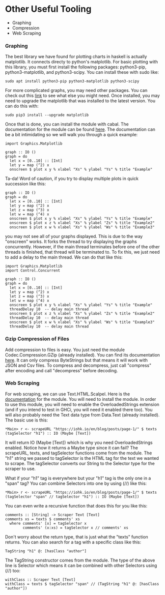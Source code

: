 # Other Useful Tooling

* Graphing
* Compression
* Web Scraping

### Graphing

The best library we have found for plotting charts in haskell is actually matplotlib. It connects directy to python's matplotlib. For basic plotting with this library, you must first install the following packages: python3-pip, python3-matplotlib, and python3-scipy. You can install these with sudo like:

```
sudo apt install python3-pip python3-matplotlib python3-scipy
```

For more complicated graphs, you may need other packages. You can check out this [link](https://hackage.haskell.org/package/matplotlib) to see what else you might need. Once installed, you may need to upgrade the matplotlib that was installed to the latest version. You can do this with:

```
sudo pip3 install --upgrade matplotlib
```

Once that is done, you can install the module with cabal. The documentation for the module can be found [here](https://hackage.haskell.org/package/matplotlib-0.7.7/docs/Graphics-Matplotlib.html). The documentation can be a bit intimidating so we will walk you through a quick example:

```
import Graphics.Matplotlib

graph :: IO ()
graph = do
  let x = [0..10] :: [Int]
  let y = map (^2) x
  onscreen $ plot x y % xlabel "Xs" % ylabel "Ys" % title "Example"
```

Ta-da! Word of caution, if you try to display multiple plots in quick succession like this:

```
graph :: IO ()
graph = do
  let x = [0..10] :: [Int]
  let y = map (^2) x
  let z = map (^3) x
  let w = map (^4) x
  onscreen $ plot x y % xlabel "Xs" % ylabel "Ys" % title "Example"
  onscreen $ plot x z % xlabel "Xs" % ylabel "Zs" % title "Example2"
  onscreen $ plot x w % xlabel "Xs" % ylabel "Ws" % title "Example3"
```

you may not see all of your graphs displayed. This is due to the way "onscreen" works. It forks the thread to try displaying the graphs concurrently. However, if the main thread terminates before one of the other threads is finished, that thread will be terminated to. To fix this, we just need to add a delay to the main thread. We can do that like this:

```
import Graphics.Matplotlib
import Control.Concurrent

graph :: IO ()
graph = do
  let x = [0..10] :: [Int]
  let y = map (^2) x
  let z = map (^3) x
  let w = map (^4) x
  onscreen $ plot x y % xlabel "Xs" % ylabel "Ys" % title "Example"
  threadDelay 10  -- delay main thread
  onscreen $ plot x z % xlabel "Xs" % ylabel "Zs" % title "Example2"
  threadDelay 10  -- delay main thread
  onscreen $ plot x w % xlabel "Xs" % ylabel "Ws" % title "Example3"
  threadDelay 10  -- delay main thread
```

### Gzip Compression of Files

Add compression to files is easy. You just need the module Codec.Compression.GZip (already installed). You can find its documentation [here](https://hackage.haskell.org/package/zlib-0.6.2.3/docs/Codec-Compression-GZip.html). It can only compress ByteStrings but that means it will work with JSON and Csv files. To compress and decompress, just call "compress" after encoding and call "decompress" before decoding.

### Web Scraping

For web scraping, we can use Text.HTML.Scalpel. Here is the [documentation](https://hackage.haskell.org/package/scalpel-0.6.2/docs/Text-HTML-Scalpel.html) for the module. You will need to install the module. In order to use this module, you will need to enable the OverloadedStrings extension (and if you intend to test in GHCi, you will need it enabled there too). You will also probably need the Text data type from Data.Text (already installed). The basic use is this:

```
*Main> r <- scrapeURL "https://iohk.io/en/blog/posts/page-1/" $ texts (tagSelector "h1") :: IO (Maybe [Text])
```

It will return IO (Maybe \[Text]) which is why you need OverloadedStrings enabled. Notice how it returns a Maybe type since it can fail? The scrapeURL, texts, and tagSelector functions come from the module. The "h1" string we passed to tagSelector is the HTML tag for the text we wanted to scrape. The tagSelector converts our String to the Selector type for the scraper to use.

What if your "h1" tag is everywhere but your "h1" tag is the only one in a "span" tag? You can combine Selectors into one by using (//) like this:

```
*Main> r <- scrapeURL "https://iohk.io/en/blog/posts/page-1/" $ texts (tagSelector "span" // tagSelector "h1") :: IO (Maybe [Text])
```

You can even write a recursive function that does this for you like this:

```
comments :: [String] -> Scraper Text [Text]
comments xs = texts $ comments' xs
  where comments' [x] = tagSelector x
        comments' (x:xs) = tagSelector x // comments' xs
```

Don't worry about the return type, that is just what the "texts" function returns. You can also search for a tag with a specific class like this:

```
TagString "h1" @: [hasClass "author"]
```

The TagString constructor comes from the module. The type of the above line is Selector which means it can be combined with other Selectors using (//) too:

```
withClass :: Scraper Text [Text]
withClass = texts $ tagSelector "span" // (TagString "h1" @: [hasClass "author"])
```

